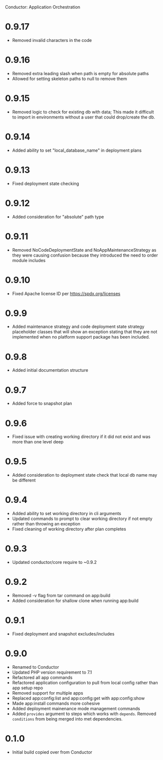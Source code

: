 Conductor: Application Orchestration

# 0.9.17
- Removed invalid characters in the code

# 0.9.16
- Removed extra leading slash when path is empty for absolute paths
- Allowed for setting skeleton paths to null to remove them

# 0.9.15
- Removed logic to check for existing db with data; This made it difficult to import 
  in environments without a user that could drop/create the db.

# 0.9.14
- Added ability to set "local_database_name" in deployment plans

# 0.9.13
- Fixed deployment state checking

# 0.9.12
- Added consideration for "absolute" path type 

# 0.9.11
- Removed NoCodeDeploymentState and NoAppMaintenanceStrategy as they were causing 
  confusion because they introduced the need to order module includes

# 0.9.10
- Fixed Apache license ID per https://spdx.org/licenses

# 0.9.9
- Added maintenance strategy and code deployment state strategy placeholder classes 
  that will show an exception stating that they are not implemented when no platform
  support package has been included.

# 0.9.8
- Added initial documentation structure 

# 0.9.7
- Added force to snapshot plan

# 0.9.6
- Fixed issue with creating working directory if it did not exist and was 
  more than one level deep

# 0.9.5
- Added consideration to deployment state check that local db name may be different

# 0.9.4
- Added ability to set working directory in cli arguments
- Updated commands to prompt to clear working directory if not empty
  rather than throwing an exception
- Fixed cleaning of working directory after plan completes

# 0.9.3
- Updated conductor/core require to ~0.9.2

# 0.9.2
- Removed -v flag from tar command on app:build
- Added consideration for shallow clone when running app:build

# 0.9.1
- Fixed deployment and snapshot excludes/includes

# 0.9.0
- Renamed to Conductor
- Updated PHP version requirement to 7.1
- Refactored all app commands
- Refactored application configuration to pull from local config rather than app setup repo
- Removed support for multiple apps
- Replaced app:config:list and app:config:get with app:config:show
- Made app:install commands more cohesive
- Added deployment mainenance mode management commands
- Added `provides` argument to steps which works with `depends`. Removed `conditions` from
  being merged into met dependencies.

# 0.1.0
- Initial build copied over from Conductor
